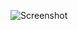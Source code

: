 ![Screenshot](https://raw.githubusercontent.com/Cryakl/Ultimate-RAT-Collection/refs/heads/main/TeraBITRat/TeraBIT%20RAT%201.3/Screenshot.png)
